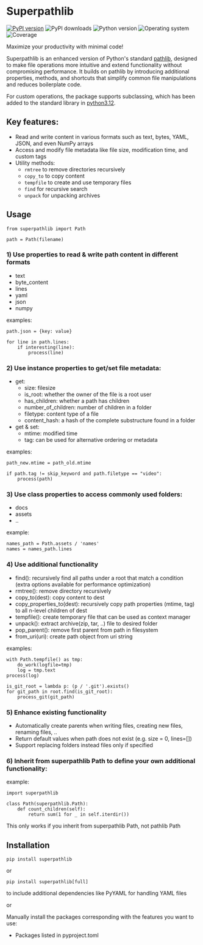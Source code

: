 # Superpathlib
[![PyPI version](https://badge.fury.io/py/superpathlib.svg)](https://badge.fury.io/py/superpathlib)
![PyPI downloads](https://img.shields.io/pypi/dm/superpathlib)
![Python version](https://img.shields.io/badge/python-3.10+-brightgreen)
![Operating system](https://img.shields.io/badge/os-linux%20%7c%20macOS-brightgreen)
![Coverage](https://img.shields.io/badge/coverage-100%25-brightgreen)

Maximize your productivity with minimal code!

Superpathlib is an enhanced version of Python's standard [pathlib](https://docs.python.org/3/library/pathlib.html), designed to make file operations more intuitive and extend functionality without compromising performance. It builds on pathlib by introducing additional properties, methods, and shortcuts that simplify common file manipulations and reduces boilerplate code. 

For custom operations, the package supports subclassing, which has been added to the standard library in [python3.12](https://docs.python.org/3/whatsnew/3.12.html).

## Key features:
* Read and write content in various formats such as text, bytes, YAML, JSON, and even NumPy arrays
* Access and modify file metadata like file size, modification time, and custom tags
* Utility methods:
    * `rmtree` to remove directories recursively
    * `copy_to` to copy content
    * `tempfile` to create and use temporary files
    * `find` for recursive search
    * `unpack` for unpacking archives

## Usage

```shell
from superpathlib import Path

path = Path(filename)
```

### 1) Use properties to read & write path content in different formats
* text
* byte_content
* lines
* yaml
* json
* numpy

examples:

```shell
path.json = {key: value}

for line in path.lines:
    if interesting(line):
        process(line)
```
### 2) Use instance properties to get/set file metadata:
* get:
    * size: filesize
    * is_root: whether the owner of the file is a root user
    * has_children: whether a path has children
    * number_of_children: number of children in a folder
    * filetype: content type of a file
    * content_hash: a hash of the complete substructure found in a folder
* get & set:
    * mtime: modified time
    * tag: can be used for alternative ordering or metadata

examples:

```shell
path_new.mtime = path_old.mtime

if path.tag != skip_keyword and path.filetype == "video":
    process(path)
```
### 3) Use class properties to access commonly used folders:
* docs
* assets
* ..

example:

```shell
names_path = Path.assets / 'names'
names = names_path.lines
```
### 4) Use additional functionality
* find(): recursively find all paths under a root that match a condition (extra options available for performance optimization)
* rmtree(): remove directory recursively
* copy_to(dest): copy content to dest
* copy_properties_to(dest): recursively copy path properties (mtime, tag) to all n-level children of dest
* tempfile(): create temporary file that can be used as context manager
* unpack(): extract archive(zip, tar, ..) file to desired folder
* pop_parent(): remove first parent from path in filesystem
* from_uri(uri): create path object from uri string

examples:

```shell
with Path.tempfile() as tmp:
    do_work(logfile=tmp)
    log = tmp.text
process(log)

is_git_root = lambda p: (p / '.git').exists()
for git_path in root.find(is_git_root):
    process_git(git_path)
```
### 5) Enhance existing functionality
* Automatically create parents when writing files, creating new files, renaming files, ..
* Return default values when path does not exist (e.g. size = 0, lines=[])
* Support replacing folders instead files only if specified

### 6) Inherit from superpathlib Path to define your own additional functionality:

example:

```shell
import superpathlib

class Path(superpathlib.Path):
    def count_children(self):
        return sum(1 for _ in self.iterdir())
```

This only works if you inherit from superpathlib Path, not pathlib Path


## Installation

```shell
pip install superpathlib
```
or
```shell
pip install superpathlib[full]
```
to include additional dependencies like PyYAML for handling YAML files

or

Manually install the packages corresponding with the features you want to use:
* Packages listed in pyproject.toml

